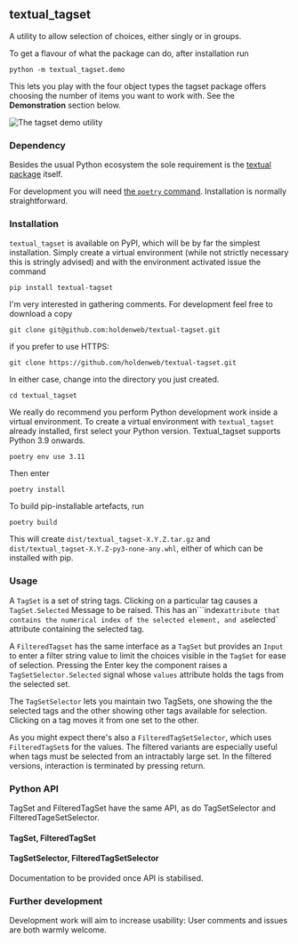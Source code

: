 ## textual_tagset

A utility to allow selection of choices, either singly or in groups.

To get a flavour of what the package can do, after installation run

    python -m textual_tagset.demo

This lets you play with the four object types the tagset package offers
choosing the number of items you want to work with.
See the **Demonstration** section below.

![The tagset demo utility](CC-SA-88x31.png)
### Dependency

Besides the usual Python ecosystem the sole requirement
is the [textual package](https://textualize.io/) itself.

For development you will need [the `poetry` command](https://python-poetry.org/docs/).
Installation is normally straightforward.

### Installation

`textual_tagset` is available on PyPI, which will be
by far the simplest installation. Simply create a virtual environment (while not strictly necessary
this is stringly advised) and with the environment activated issue the command

    pip install textual-tagset

I'm very interested in gathering comments. For development feel free to download a copy

    git clone git@github.com:holdenweb/textual-tagset.git

if you prefer to use HTTPS:

    git clone https://github.com/holdenweb/textual-tagset.git

In either case, change into the directory you just created.

    cd textual_tagset

We really do recommend you perform Python development work
inside a virtual environment.
To create a virtual environment with `textual_tagset` already installed,
first select your Python version.
Textual_tagset supports Python 3.9 onwards.

    poetry env use 3.11

Then enter

    poetry install

To build pip-installable artefacts, run

    poetry build

This will create `dist/textual_tagset-X.Y.Z.tar.gz` and
`dist/textual_tagset-X.Y.Z-py3-none-any.whl`, either of
which can be installed with pip.

### Usage

A `TagSet` is a set of string tags.
Clicking on a particular tag causes a `TagSet.Selected`
Message to be raised. This has an```index` attribute that
contains the numerical index of the selected element, and
a `selected` attribute containing the selected tag.

A `FilteredTagset` has the same interface as a
`TagSet` but provides an `Input` to enter a filter
string value to limit the choices visible in
the `TagSet` for ease of selection. Pressing the
Enter key the component raises a `TagSetSelector.Selected`
signal whose `values` attribute holds the tags from the
selected set.

The `TagSetSelector` lets you maintain two TagSets, one showing the
the selected tags and the other showing other tags available for
selection. Clicking on a tag moves it from one set to the other.

As you might expect there's also a `FilteredTagSetSelector`,
which uses `FilteredTagSet`s for the values.
The filtered variants are especially useful when tags must
be selected from an intractably large set.
In the filtered versions, interaction is terminated by
pressing return.


### Python API

TagSet and FilteredTagSet have the same API, as do TagSetSelector and
FilteredTageSetSelector.

#### TagSet, FilteredTagSet
#### TagSetSelector, FilteredTagSetSelector

Documentation to be provided once API is stabilised.

### Further development

Development work will aim to increase usability:
User comments and issues are both warmly welcome.